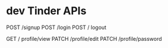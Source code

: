 # dev Tinder APIs

POST /signup
POST /login
POST / logout

GET / profile/view
PATCH /profile/edit
PATCH /profile/password
